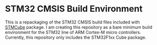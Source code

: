 # STM32 CMSIS Build Environment

This is a repackaging of the STM32 CMSIS build files included with [STMCube](http://www.st.com/en/embedded-software/stm32cube-mcu-packages.html) package.  I am creating this repository as a bare minimum build environment for the STM32 line of ARM Cortex-M micro controllers.  Currently, this repository only includes the STM32F1xx Cube package.